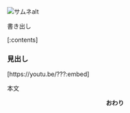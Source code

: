 <img class="thumbnail" src="サムネurl" alt="サムネalt">

書き出し

[:contents]

### 見出し
<div class="box_youtube">
[https://youtu.be/???:embed]
</div>

本文



<div style="text-align: center"><b>おわり</b></div>

<!-- 記事タイトル： -->

<!-- css -->
<style>
@import url("../../assets/css/hatena-design.css");
</style>
